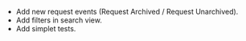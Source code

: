 - Add new request events (Request Archived / Request Unarchived).
- Add filters in search view.
- Add simplet tests.
